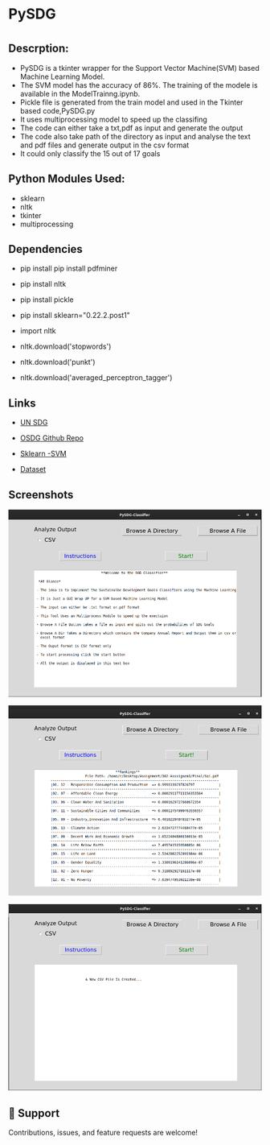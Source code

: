 # PySDG
<h1 align="center"><project-name></h1>

<p align="center"><project-description></p>

## Descrption:
  - PySDG is a tkinter wrapper for the Support Vector Machine(SVM) based Machine Learning Model. 
  - The SVM model has the accuracy of 86%. The training of the modele is available in the ModelTrainng.ipynb.
  - Pickle file is generated from the train model and used in the Tkinter based code,PySDG.py
  - It uses multiprocessing model to speed up the classifing
  - The code can either take a txt,pdf as input and generate the output
  - The code also take path of the directory as input and analyse the text and pdf files and generate output in the csv format
  - It could only classify the 15 out of 17 goals
  
  
## Python Modules Used:

- sklearn
- nltk
- tkinter
- multiprocessing

## Dependencies


 - pip install pip install pdfminer

 -  pip install nltk

 - pip install pickle

 - pip install sklearn="0.22.2.post1"
 
 - import nltk

 - nltk.download('stopwords')

 - nltk.download('punkt')

 - nltk.download('averaged_perceptron_tagger')

## Links

- [UN SDG](https://sdgs.un.org/goals)

- [OSDG Github Repo](https://github.com/osdg-ai)

- [Sklearn -SVM](https://scikit-learn.org/stable/modules/svm.html)

- [Dataset](https://zenodo.org/record/5550238/files/osdg-community-dataset-v21-09-30.csv?download=1)


## Screenshots

![](/screenshots/1.png)

![](/screenshots/2.png)

![](/screenshots/3.png)


## 🤝 Support

Contributions, issues, and feature requests are welcome!

